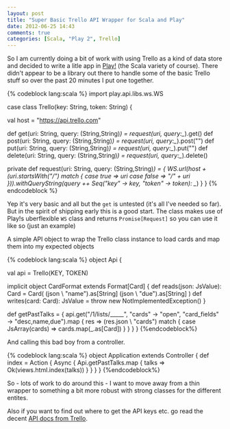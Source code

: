 ```yaml
---
layout: post
title: "Super Basic Trello API Wrapper for Scala and Play"
date: 2012-06-25 14:43
comments: true
categories: [Scala, "Play 2", Trello]
---
```


So I am currently doing a bit of work with using Trello as a kind of data store and decided to write a litle app in [Play!](http://playframework.org) (the Scala variety of course).  There didn't appear to be a library out there to handle some of the basic Trello stuff so over the past 20 minutes I put one together.

{% codeblock lang:scala %}
import play.api.libs.ws.WS

case class Trello(key: String, token: String) {

  val host = "https://api.trello.com"

  def get(uri: String, query: (String,String)*) = request(uri, query:_*).get()
  def post(uri: String, query: (String,String)*) = request(uri, query:_*).post("")
  def put(uri: String, query: (String,String)*) = request(uri, query:_*).put("")
  def delete(uri: String, query: (String,String)*) = request(uri, query:_*).delete()

  private def request(uri: String, query: (String,String)*) = {
    WS.url(host + (uri.startsWith("/") match {
      case true => uri
      case false => "/" + uri
    })).withQueryString(query ++ Seq("key" -> key, "token" -> token): _*)
  }
}
{% endcodeblock %}

Yep it's very basic and all but the `get` is untested (it's all I've needed so far).  But in the spirit of shipping early this is a good start.  The class makes use of Play!s uberflexible `WS` class and returns `Promise[Request]` so you can use it like so (just an example)

A simple API object to wrap the Trello class instance to load cards and map them into my expected objects

{% codeblock lang:scala %}
object Api {

  val api = Trello(KEY, TOKEN)

  implicit object CardFormat extends Format[Card] {
    def reads(json: JsValue): Card = Card(
      (json \ "name").as[String]
      (json \ "due").as[String]
    )
    def writes(card: Card): JsValue = throw new NotImplementedException()
  }

  def getPastTalks = {
    api.get("/1/lists/_____", "cards" -> "open", "card_fields" -> "desc,name,due").map { res =>
      (res.json \ "cards") match {
        case JsArray(cards) => cards.map(_.as[Card])
      }
    }
  }
}
{%endcodeblock%}

And calling this bad boy from a controller.

{% codeblock lang:scala %}
object Application extends Controller {
  def index = Action {
    Async {
      Api.getPastTalks.map { talks =>
        Ok(views.html.index(talks))
      }
    }
  }
}
{%endcodeblock%}

So - lots of work to do around this - I want to move away from a thin wrapper to something a bit more robust with strong classes for the different entites.  

Also if you want to find out where to get the API keys etc. go read the decent [API docs from Trello](https://trello.com/docs/).
